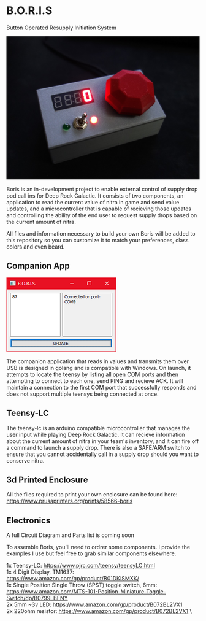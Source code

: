 # B.O.R.I.S
Button Operated Resupply Initiation System

![Alt text](images/boris-box.jpg?raw=true "Boris")


Boris is an in-development project to enable external control of supply drop pod call ins for Deep Rock Galactic. It consists of two components, an application to read the current value of nitra in game and send value updates, and a microcontroller that is capable of recieving those updates and controlling the ability of the end user to request supply drops based on the current amount of nitra. 

All files and information necessary to build your own Boris will be added to this repository so you can customize it to match your preferences, class colors and even beard. 

## Companion App

![Alt text](images/GUI-Beta.png?raw=true "Companion App")


The companion application that reads in values and transmits them over USB is designed in golang and is compatible with Windows. On launch, it attempts to locate the teensy by listing all open COM ports and then attempting to connect to each one, send PING and recieve ACK. It will maintain a connection to the first COM port that successfully responds and does not support multiple teensys being connected at once. 

## Teensy-LC
The teensy-lc is an arduino compatible microcontroller that manages the user input while playing Deep Rock Galactic. It can recieve information about the current amount of nitra in your team's inventory, and it can fire off a command to launch a supply drop. There is also a SAFE/ARM switch to ensure that you cannot accidentally call in a supply drop should you want to conserve nitra. 

## 3d Printed Enclosure
All the files required to print your own enclosure can be found here: https://www.prusaprinters.org/prints/58566-boris

## Electronics 
A full Circuit Diagram and Parts list is coming soon


To assemble Boris, you'll need to ordrer some components. I provide the examples I use but feel free to grab similar components elsewhere.

1x Teensy-LC: https://www.pjrc.com/teensy/teensyLC.html \
1x 4 Digit Display, TM1637: https://www.amazon.com/gp/product/B01DKISMXK/ \
1x Single Position Single Throw (SPST) toggle switch, 6mm: https://www.amazon.com/MTS-101-Position-Miniature-Toggle-Switch/dp/B0799LBFNY \
2x 5mm ~3v LED: https://www.amazon.com/gp/product/B072BL2VX1 \
2x 220ohm resistor: https://www.amazon.com/gp/product/B072BL2VX1 \
